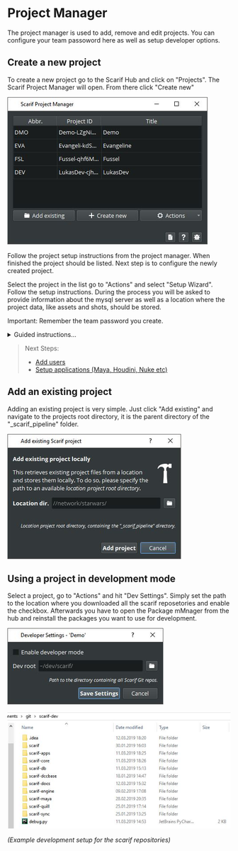 # Project Manager
The project manager is used to add, remove and edit projects. You can configure your team passoword here as well 
as setup developer options.

## Create a new project
To create a new project go to the Scarif Hub and click on "Projects". The Scarif Project Manager will open. From there
click "Create new"

![](../_static/images/ProjectManager_1.JPG)

Follow the project setup instructions from the project manager. When finished the project should be listed.
Next step is to configure the newly created project.

Select the project in the list go to "Actions" and select "Setup Wizard". Follow the setup instructions.
During the process you will be asked to provide information about the mysql server as well as a location
where the project data, like assets and shots, should be stored.

Important: Remember the team password you create.

<details>
<summary>Guided instructions... </summary>

![](../_static/images/ProjectWizard_1.JPG)

![](../_static/images/ProjectWizard_2.JPG)

![](../_static/images/ProjectWizard_3.JPG)

![](../_static/images/ProjectWizard_4.JPG)

![](../_static/images/ProjectWizard_5.JPG)

![](../_static/images/ProjectWizard_6.JPG)

</details>



>Next Steps:
>- [Add users](./05_usersetup.md) 
>- [Setup applications (Maya, Houdini, Nuke etc)](./06_applicationsetup.md) 

## Add an existing project
Adding an existing project is very simple. Just click "Add existing" and navigate to the projects root directory,
it is the parent directory of the "_scarif_pipeline" folder.

![](../_static/images/AddExistingProject_1.JPG)

## Using a project in development mode
Select a project, go to "Actions" and hit "Dev Settings". Simply set the path to the location where you downloaded 
all the scarif reposetories and enable the checkbox.
Afterwards you have to open the Package mMnager from the hub and reinstall the packages you want to use for development.

![](../_static/images/ProjectDevMode_1.JPG)

![](../_static/images/ProjectDevMode_2.JPG)

_(Example development setup for the scarif repositories)_
 